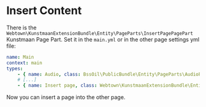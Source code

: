 # Insert Content

There is the `Webtown\KunstmaanExtensionBundle\Entity\PageParts\InsertPagePagePart` Kunstmaan Page Part. Set it in the `main.yml` or in the other page settings yml file:

```yml
name: Main
context: main
types:
    - { name: Audio, class: BssOil\PublicBundle\Entity\PageParts\AudioPagePart }
    # [...]
    - { name: Insert page, class: Webtown\KunstmaanExtensionBundle\Entity\PageParts\InsertPagePagePart }
```

Now you can insert a page into the other page.
